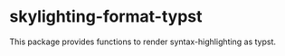 # skylighting-format-typst

This package provides functions to render syntax-highlighting
as typst.

